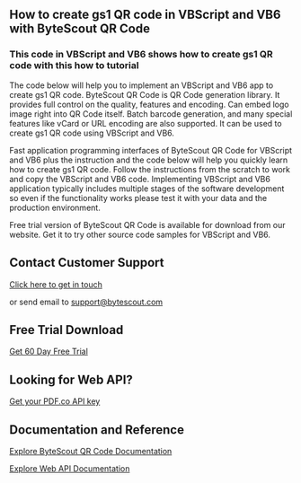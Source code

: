 ## How to create gs1 QR code in VBScript and VB6 with ByteScout QR Code

### This code in VBScript and VB6 shows how to create gs1 QR code with this how to tutorial

The code below will help you to implement an VBScript and VB6 app to create gs1 QR code. ByteScout QR Code is QR Code generation library. It provides full control on the quality, features and encoding. Can embed logo image right into QR Code itself. Batch barcode generation, and many special features like vCard or URL encoding are also supported. It can be used to create gs1 QR code using VBScript and VB6.

Fast application programming interfaces of ByteScout QR Code for VBScript and VB6 plus the instruction and the code below will help you quickly learn how to create gs1 QR code. Follow the instructions from the scratch to work and copy the VBScript and VB6 code. Implementing VBScript and VB6 application typically includes multiple stages of the software development so even if the functionality works please test it with your data and the production environment.

Free trial version of ByteScout QR Code is available for download from our website. Get it to try other source code samples for VBScript and VB6.

## Contact Customer Support

[Click here to get in touch](https://bytescout.zendesk.com/hc/en-us/requests/new?subject=ByteScout%20QR%20Code%20Question)

or send email to [support@bytescout.com](mailto:support@bytescout.com?subject=ByteScout%20QR%20Code%20Question) 

## Free Trial Download

[Get 60 Day Free Trial](https://bytescout.com/download/web-installer?utm_source=github-readme)

## Looking for Web API? 

[Get your PDF.co API key](https://pdf.co/documentation/api?utm_source=github-readme)

## Documentation and Reference

[Explore ByteScout QR Code Documentation](https://bytescout.com/documentation/index.html?utm_source=github-readme)

[Explore Web API Documentation](https://pdf.co/documentation/api?utm_source=github-readme)